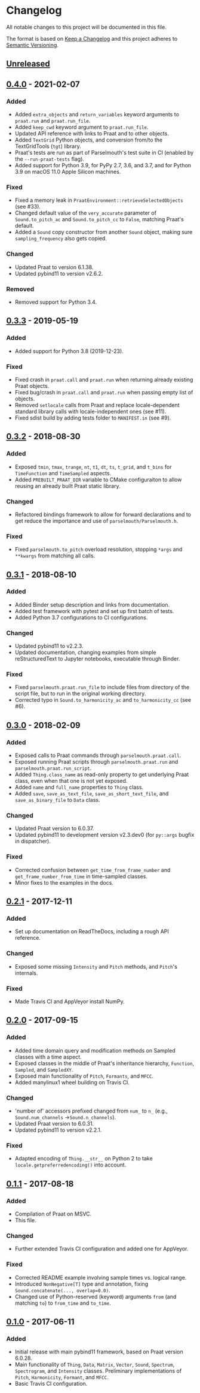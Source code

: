 # Changelog
All notable changes to this project will be documented in this file.

The format is based on [Keep a Changelog](http://keepachangelog.com/en/1.0.0/) and this project adheres to [Semantic Versioning](http://semver.org/spec/v2.0.0.html).

## [Unreleased]

## [0.4.0] - 2021-02-07
### Added
- Added `extra_objects` and `return_variables` keyword arguments to `praat.run` and `praat.run_file`.
- Added `keep_cwd` keyword argument to `praat.run_file`.
- Updated API reference with links to Praat and to other objects.
- Added `TextGrid` Python objects, and conversion from/to the TextGridTools (`tgt`) library.
- Praat's tests are run as part of Parselmouth's test suite in CI (enabled by the `--run-praat-tests` flag).
- Added support for Python 3.9, for PyPy 2.7, 3.6, and 3.7, and for Python 3.9 on macOS 11.0 Apple Silicon machines.
### Fixed
- Fixed a memory leak in `PraatEnvironment::retrieveSelectedObjects` (see #33).
- Changed default value of the `very_accurate` parameter of `Sound.to_pitch_ac` and `Sound.to_pitch_cc` to `False`, matching Praat's default.
- Added a `Sound` copy constructor from another `Sound` object, making sure `sampling_frequency` also gets copied. 
### Changed
- Updated Praat to version 6.1.38.
- Updated pybind11 to version v2.6.2.
### Removed
- Removed support for Python 3.4.

## [0.3.3] - 2019-05-19
### Added
- Added support for Python 3.8 (2019-12-23).
### Fixed
- Fixed crash in `praat.call` and `praat.run` when returning already existing Praat objects.
- Fixed bug/crash in `praat.call` and `praat.run` when passing empty list of objects.
- Removed `setlocale` calls from Praat and replace locale-dependent standard library calls with locale-independent ones (see #11).
- Fixed sdist build by adding tests folder to `MANIFEST.in` (see #9).

## [0.3.2] - 2018-08-30
### Added
- Exposed `tmin`, `tmax`, `trange`, `nt`, `t1`, `dt`, `ts`, `t_grid`, and `t_bins` for `TimeFunction` and `TimeSampled` aspects.
- Added `PREBUILT_PRAAT_DIR` variable to CMake configuraiton to allow reusing an already built Praat static library.
### Changed
- Refactored bindings framework to allow for forward declarations and to get reduce the importance and use of `parselmouth/Parselmouth.h`.
### Fixed
- Fixed `parselmouth.to_pitch` overload resolution, stopping `*args` and `**kwargs` from matching all calls.

## [0.3.1] - 2018-08-10
### Added
- Added Binder setup description and links from documentation.
- Added test framework with pytest and set up first batch of tests.
- Added Python 3.7 configurations to CI configurations.
### Changed
- Updated pybind11 to v2.2.3.
- Updated documentation, changing examples from simple reStructuredText to Jupyter notebooks, executable through Binder.
### Fixed
- Fixed `parselmouth.praat.run_file` to include files from directory of the script file, but to run in the original working directory.
- Corrected typo in `Sound.to_harmonicity_ac` and `to_harmonicity_cc` (see #6).

## [0.3.0] - 2018-02-09
### Added
- Exposed calls to Praat commands through `parselmouth.praat.call`.
- Exposed running Praat scripts through `parselmouth.praat.run` and `parselmouth.praat.run_script`.
- Added `Thing.class_name` as read-only property to get underlying Praat class, even when that one is not yet exposed.
- Added `name` and `full_name` properties to `Thing` class.
- Added `save`, `save_as_text_file`, `save_as_short_text_file`, and `save_as_binary_file` to `Data` class.
### Changed
- Updated Praat version to 6.0.37.
- Updated pybind11 to development version v2.3.dev0 (for `py::args` bugfix in dispatcher).
### Fixed
- Corrected confusion between `get_time_from_frame_number` and `get_frame_number_from_time` in time-sampled classes.
- Minor fixes to the examples in the docs.

## [0.2.1] - 2017-12-11
### Added
- Set up documentation on ReadTheDocs, including a rough API reference.
### Changed
- Exposed some missing `Intensity` and `Pitch` methods, and `Pitch`'s internals.
### Fixed
- Made Travis CI and AppVeyor install NumPy.

## [0.2.0] - 2017-09-15
### Added
- Added time domain query and modification methods on Sampled classes with a time aspect.
- Exposed classes in the middle of Praat's inheritance hierarchy, `Function`, `Sampled`, and `SampledXY`.
- Exposed main functionality of `Pitch`, `Formants`, and `MFCC`.
- Added manylinux1 wheel building on Travis CI.
### Changed
- 'number of' accessors prefixed changed from `num_` to `n_` (e.g., `Sound.num_channels` ->`Sound.n_channels`).
- Updated Praat version to 6.0.31.
- Updated pybind11 to version v2.2.1.
### Fixed
- Adapted encoding of `Thing.__str__` on Python 2 to take `locale.getpreferredencoding()` into account.

## [0.1.1] - 2017-08-18
### Added
- Compilation of Praat on MSVC.
- This file.
### Changed
- Further extended Travis CI configuration and added one for AppVeyor.
### Fixed
- Corrected README example involving sample times vs. logical range.
- Introduced `NonNegative[T]` type and annotation, fixing `Sound.concatenate(..., overlap=0.0)`.
- Changed use of Python-reserved (keyword) arguments `from` (and matching `to`) to `from_time` and `to_time`.

## [0.1.0] - 2017-06-11
### Added
- Initial release with main pybind11 framework, based on Praat version 6.0.28.
- Main functionality of `Thing`, `Data`, `Matrix`, `Vector`, `Sound`, `Spectrum`, `Spectrogram`, and `Intensity` classes. Preliminary implementations of `Pitch`, `Harmonicity`, `Formant`, and `MFCC`.
- Basic Travis CI configuration.

[Unreleased]: https://github.com/YannickJadoul/Parselmouth/compare/v0.4.0...HEAD
[0.4.0]: https://github.com/YannickJadoul/Parselmouth/compare/v0.3.3...v0.4.0
[0.3.3]: https://github.com/YannickJadoul/Parselmouth/compare/v0.3.2...v0.3.3
[0.3.2]: https://github.com/YannickJadoul/Parselmouth/compare/v0.3.1...v0.3.2
[0.3.1]: https://github.com/YannickJadoul/Parselmouth/compare/v0.3.0...v0.3.1
[0.3.0]: https://github.com/YannickJadoul/Parselmouth/compare/v0.2.1...v0.3.0
[0.2.1]: https://github.com/YannickJadoul/Parselmouth/compare/v0.2.0...v0.2.1
[0.2.0]: https://github.com/YannickJadoul/Parselmouth/compare/v0.1.1...v0.2.0
[0.1.1]: https://github.com/YannickJadoul/Parselmouth/compare/v0.1.0...v0.1.1
[0.1.0]: https://github.com/YannickJadoul/Parselmouth/compare/e363540...v0.1.0
